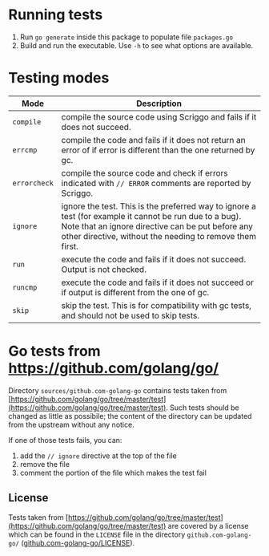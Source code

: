 # Running tests

1. Run `go generate` inside this package to populate file `packages.go`
2. Build and run the executable. Use `-h` to see what options are available.

# Testing modes

Mode | Description
---|---
`compile` | compile the source code using Scriggo and fails if it does not succeed.
`errcmp` | compile the code and fails if it does not return an error of if error is different than the one returned by gc.
`errorcheck` | compile the source code and check if errors indicated with `// ERROR` comments are reported by Scriggo.
`ignore` | ignore the test. This is the preferred way to ignore a test (for example it cannot be run due to a bug). Note that an ignore directive can be put before any other directive, without the needing to remove them first.
`run` | execute the code and fails if it does not succeed. Output is not checked.
`runcmp` | execute the code and fails if it does not succeed or if output is different from the one of gc.
`skip` | skip the test. This is for compatibility with gc tests, and should not be used to skip tests.

# Go tests from https://github.com/golang/go/

Directory `sources/github.com-golang-go` contains tests taken from
[https://github.com/golang/go/tree/master/test](https://github.com/golang/go/tree/master/test).
Such tests should be changed as little as possibile; the content of the
directory can be updated from the upstream without any notice.

If one of those tests fails, you can:

1. add the `// ignore` directive at the top of the file
2. remove the file
3. comment the portion of the file which makes the test fail

## License

Tests taken from [https://github.com/golang/go/tree/master/test](https://github.com/golang/go/tree/master/test) are covered by a license which can be found in the `LICENSE` file in the directory `github.com-golang-go/` ([github.com-golang-go/LICENSE](https://github.com/open2b/scriggo/blob/test/test/compare/sources/github.com-golang-go/LICENSE)). 


